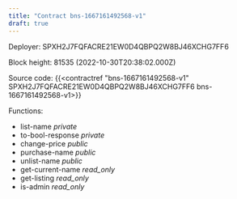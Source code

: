```yaml
---
title: "Contract bns-1667161492568-v1"
draft: true
---
```

Deployer: SPXH2J7FQFACRE21EW0D4QBPQ2W8BJ46XCHG7FF6


 



Block height: 81535 (2022-10-30T20:38:02.000Z)

Source code: {{<contractref "bns-1667161492568-v1" SPXH2J7FQFACRE21EW0D4QBPQ2W8BJ46XCHG7FF6 bns-1667161492568-v1>}}

Functions:

* list-name _private_
* to-bool-response _private_
* change-price _public_
* purchase-name _public_
* unlist-name _public_
* get-current-name _read_only_
* get-listing _read_only_
* is-admin _read_only_
